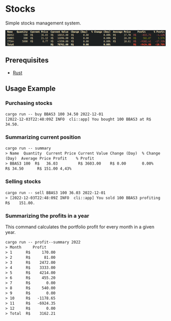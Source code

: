 # Stocks

Simple stocks management system.

![An image of the stocks' summarize function](resources/summary.png)

## Prerequisites

- [Rust](https://www.rust-lang.org/tools/install)

## Usage Example

### Purchasing stocks

```shell
cargo run -- buy BBAS3 100 34.50 2022-12-01
[2022-12-03T22:48:09Z INFO  cli::app] You bought 100 BBAS3 at R$     34.50.
```

### Summarizing current position

```shell
cargo run -- summary
> Name  Quantity  Current Price Current Value Change (Day)  % Change (Day)  Average Price Profit    % Profit 
> BBAS3 100  R$   36.03         R$ 3603.00    R$ 0.00       0.00%           R$ 34.50      R$ 151.00 4,43% 
```

### Selling stocks

```shell
cargo run -- sell BBAS3 100 36.03 2022-12-01
> [2022-12-03T22:48:09Z INFO  cli::app] You sold 100 BBAS3 profiting R$    151.00.
```

### Summarizing the profits in a year

This command calculates the portfolio profit for every month in a given year.

```shell
cargo run -- profit--summary 2022
> Month     Profit     
> 1      R$     170.00 
> 2      R$      81.00 
> 3      R$    2472.00 
> 4      R$    3333.00 
> 5      R$    4214.00 
> 6      R$     455.20 
> 7      R$       0.00 
> 8      R$     540.00 
> 9      R$       0.00 
> 10     R$   -1178.65 
> 11     R$   -6924.35 
> 12     R$       0.00 
> Total  R$    3162.21 
```
